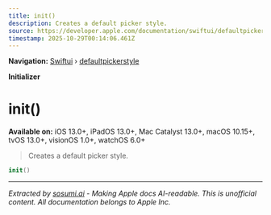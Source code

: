 ```yaml
---
title: init()
description: Creates a default picker style.
source: https://developer.apple.com/documentation/swiftui/defaultpickerstyle/init()
timestamp: 2025-10-29T00:14:06.461Z
---
```


**Navigation:** [Swiftui](/documentation/swiftui) › [defaultpickerstyle](/documentation/swiftui/defaultpickerstyle)

**Initializer**

# init()

**Available on:** iOS 13.0+, iPadOS 13.0+, Mac Catalyst 13.0+, macOS 10.15+, tvOS 13.0+, visionOS 1.0+, watchOS 6.0+

> Creates a default picker style.

```swift
init()
```

---

*Extracted by [sosumi.ai](https://sosumi.ai) - Making Apple docs AI-readable.*
*This is unofficial content. All documentation belongs to Apple Inc.*
